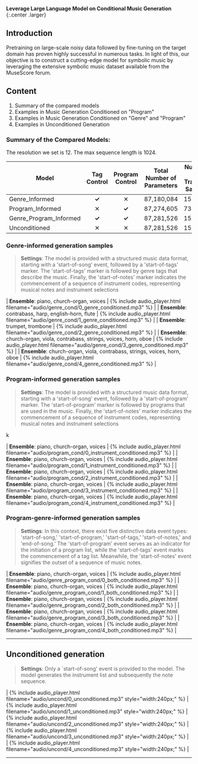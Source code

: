 __Leverage Large Language Model on Conditional Music Generation__
{:.center .larger}

## Introduction
Pretraining on large-scale noisy data followed by fine-tuning on the target domain has proven highly successful in numerous tasks. In light of this, our objective is to construct a cutting-edge model for symbolic music by leveraging the extensive symbolic music dataset available from the MuseScore forum.

## Content

1. Summary of the compared models
2. Examples in Music Generation Conditioned on "Program"
3. Examples in Music Generation Conditioned on "Genre" and "Program"
4. Examples in Unconditioned Generation

### Summary of the Compared Models:
The resolution we set is 12. The max sequence length is 1024. 
<div class="table-wrapper" markdown="block">

| Model | Tag Control | Program Control | Total Number of Parameters | Number of Training Sample |
|-|:-:|:-:|:-:|:-:|
| Genre_Informed | __✓__ | ✕ | 87,180,084 | 157,641 |
| Program_Informed | ✕  | __✓__ | 87,274,605| 738,815 |
| Genre_Program_Informed | __✓__ | __✓__ |87,281,526| 157,641 |
| Unconditioned | ✕ | ✕ | 87,281,526  | 157,641 |
</div>

### Genre-informed generation samples 

> __Settings__: The model is provided with a structured music data format, starting with a 'start-of-song' event, followed by a 'start-of-tags' marker. The 'start-of-tags' marker is followed by genre tags that describe the music. Finally, the 'start-of-notes' marker indicates the commencement of a sequence of instrument codes, representing musical notes and instrument selections
<div class="table-wrapper" markdown="block">

| __Ensemble__: piano, church-organ, voices | {% include audio_player.html filename="audio/genre_cond/0_genre_conditioned.mp3" %} |
| __Ensemble__: contrabass, harp, english-horn, flute | {% include audio_player.html filename="audio/genre_cond/1_genre_conditioned.mp3" %} |
| __Ensemble__: trumpet, trombone | {% include audio_player.html filename="audio/genre_cond/2_genre_conditioned.mp3" %} |
| __Ensemble__: church-organ, viola, contrabass, strings, voices, horn, oboe | {% include audio_player.html filename="audio/genre_cond/3_genre_conditioned.mp3" %} |
| __Ensemble__: church-organ, viola, contrabass, strings, voices, horn, oboe | {% include audio_player.html filename="audio/genre_cond/4_genre_conditioned.mp3" %} |



</div>

### Program-informed generation samples

> __Settings__: The model is provided with a structured music data format, starting with a 'start-of-song' event, followed by a 'start-of-program' marker. The 'start-of-program' marker is followed by programs that are used in the music. Finally, the 'start-of-notes' marker indicates the commencement of a sequence of instrument codes, representing musical notes and instrument selections

<div class="table-wrapper" markdown="block">k

| __Ensemble__: piano, church-organ, voices | {% include audio_player.html filename="audio/program_cond/0_instrument_conditioned.mp3" %} |
| __Ensemble__: piano, church-organ, voices | {% include audio_player.html filename="audio/program_cond/1_instrument_conditioned.mp3" %} |
| __Ensemble__: piano, church-organ, voices | {% include audio_player.html filename="audio/program_cond/2_instrument_conditioned.mp3" %} |
| __Ensemble__: piano, church-organ, voices | {% include audio_player.html filename="audio/program_cond/3_instrument_conditioned.mp3" %} |
| __Ensemble__: piano, church-organ, voices | {% include audio_player.html filename="audio/program_cond/4_instrument_conditioned.mp3" %} |

</div>

### Program-genre-informed generation samples

> __Settings__: In this context, there exist five distinctive data event types: 'start-of-song,' 'start-of-program,' 'start-of-tags,' 'start-of-notes,' and 'end-of-song.' The 'start-of-program' event serves as an indicator for the initiation of a program list, while the 'start-of-tags' event marks the commencement of a tag list. Meanwhile, the 'start-of-notes' event signifies the outset of a sequence of music notes.

<div class="table-wrapper" markdown="block">

| __Ensemble__: piano, church-organ, voices | {% include audio_player.html filename="audio/genre_program_cond/0_both_conditioned.mp3" %} |
| __Ensemble__: piano, church-organ, voices | {% include audio_player.html filename="audio/genre_program_cond/1_both_conditioned.mp3" %} |
| __Ensemble__: piano, church-organ, voices | {% include audio_player.html filename="audio/genre_program_cond/2_both_conditioned.mp3" %} |
| __Ensemble__: piano, church-organ, voices | {% include audio_player.html filename="audio/genre_program_cond/3_both_conditioned.mp3" %} |
| __Ensemble__: piano, church-organ, voices | {% include audio_player.html filename="audio/genre_program_cond/4_both_conditioned.mp3" %} |

</div>

---

## Unconditioned generation 

> __Settings__: Only a `start-of-song' event is provided to the model. The model generates the instrument list and subsequently the note sequence.

<div class="table-wrapper" markdown="block">
| {% include audio_player.html filename="audio/uncond/0_unconditioned.mp3" style="width:240px;" %} | {% include audio_player.html filename="audio/uncond/1_unconditioned.mp3" style="width:240px;" %} | {% include audio_player.html filename="audio/uncond/2_unconditioned.mp3" style="width:240px;" %} | {% include audio_player.html filename="audio/uncond/3_unconditioned.mp3" style="width:240px;" %} | | {% include audio_player.html filename="audio/uncond/4_unconditioned.mp3" style="width:240px;" %} |

</div>

---


